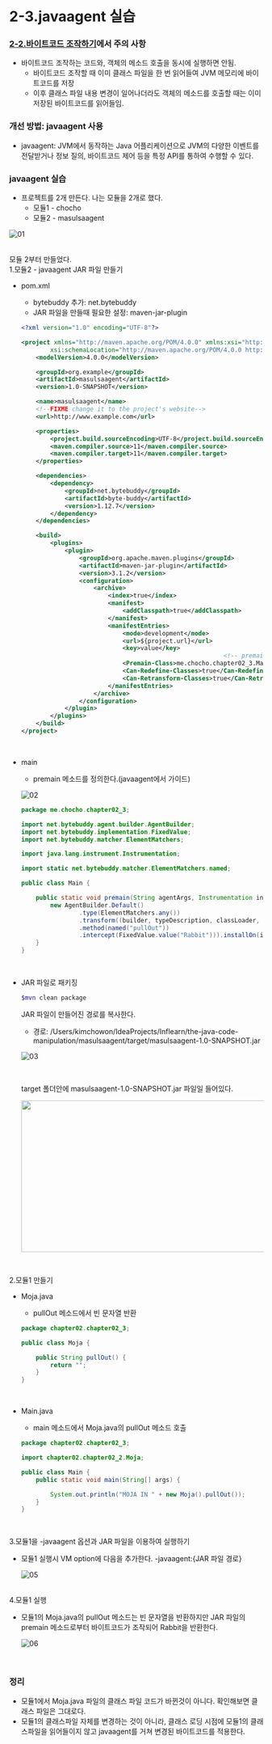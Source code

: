 # 2-3.javaagent 실습

### [2-2.바이트코드 조작하기](https://github.com/kimchowon/TIL/blob/main/2022/02/2022-02-13-%EC%9D%BC.md)에서 주의 사항

- 바이트코드 조작하는 코드와, 객체의 메소드 호출을 동시에 실행하면 안됨.
    - 바이트코드 조작할 때 이미 클래스 파일을 한 번 읽어들여 JVM 메모리에 바이트코드를 저장
    - 이후 클래스 파일 내용 변경이 일어나더라도 객체의 메소드를 호출할 때는 이미 저장된 바이트코드를 읽어들임.
    

### 개선 방법: javaagent 사용

- javaagent: JVM에서 동작하는 Java 어플리케이션으로 JVM의 다양한 이벤트를 전달받거나 정보 질의, 바이트코드 제어 등을 특정 API를 통하여 수행할 수 있다.

### javaagent 실습

- 프로젝트를 2개 만든다. 나는 모듈을 2개로 했다.
    - 모듈1 - chocho
    - 모듈2 - masulsaagent

![01](https://user-images.githubusercontent.com/52793122/154799484-b8b4fc78-e528-4c56-b039-f7b790e8c8f1.png)

<br/>
모듈 2부터 만들었다.<br/>
1.모듈2 - javaagent JAR 파일 만들기

- pom.xml
    - bytebuddy 추가: net.bytebuddy
    - JAR 파일을 만들때 필요한 설정: maven-jar-plugin

    ```xml
    <?xml version="1.0" encoding="UTF-8"?>

    <project xmlns="http://maven.apache.org/POM/4.0.0" xmlns:xsi="http://www.w3.org/2001/XMLSchema-instance"
            xsi:schemaLocation="http://maven.apache.org/POM/4.0.0 http://maven.apache.org/xsd/maven-4.0.0.xsd">
        <modelVersion>4.0.0</modelVersion>

        <groupId>org.example</groupId>
        <artifactId>masulsaagent</artifactId>
        <version>1.0-SNAPSHOT</version>

        <name>masulsaagent</name>
        <!--FIXME change it to the project's website-->
        <url>http://www.example.com</url>

        <properties>
            <project.build.sourceEncoding>UTF-8</project.build.sourceEncoding>
            <maven.compiler.source>11</maven.compiler.source>
            <maven.compiler.target>11</maven.compiler.target>
        </properties>

        <dependencies>
            <dependency>
                <groupId>net.bytebuddy</groupId>
                <artifactId>byte-buddy</artifactId>
                <version>1.12.7</version>
            </dependency>
        </dependencies>

        <build>
            <plugins>
                <plugin>
                    <groupId>org.apache.maven.plugins</groupId>
                    <artifactId>maven-jar-plugin</artifactId>
                    <version>3.1.2</version>
                    <configuration>
                        <archive>
                            <index>true</index>
                            <manifest>
                                <addClasspath>true</addClasspath>
                            </manifest>
                            <manifestEntries>
                                <mode>development</mode>
                                <url>${project.url}</url>
                                <key>value</key>
                                                            <!-- premain 메소드를 작성한 Java 파일의 풀패키지명을 넣는다 -->
                                <Premain-Class>me.chocho.chapter02_3.Main</Premain-Class>
                                <Can-Redefine-Classes>true</Can-Redefine-Classes>
                                <Can-Retransform-Classes>true</Can-Retransform-Classes>
                            </manifestEntries>
                        </archive>
                    </configuration>
                </plugin>
            </plugins>
        </build>
    </project>

    ```
<br/>

- main
    - premain 메소드를 정의한다.(javaagent에서 가이드)

    ![02](https://user-images.githubusercontent.com/52793122/154799488-740347f5-521d-4b7f-8be7-e151d426600b.png)

    
    ```java
    package me.chocho.chapter02_3;
    
    import net.bytebuddy.agent.builder.AgentBuilder;
    import net.bytebuddy.implementation.FixedValue;
    import net.bytebuddy.matcher.ElementMatchers;
    
    import java.lang.instrument.Instrumentation;
    
    import static net.bytebuddy.matcher.ElementMatchers.named;
    
    public class Main {
    
        public static void premain(String agentArgs, Instrumentation inst) {
            new AgentBuilder.Default()
                    .type(ElementMatchers.any())
                    .transform((builder, typeDescription, classLoader, javaModule) -> builder
                    .method(named("pullOut"))
                    .intercept(FixedValue.value("Rabbit"))).installOn(inst);
        }
    }
    
    ```
<br/>

- JAR 파일로 패키징
    
    ```bash
    $mvn clean package
    ```
    
    JAR 파일이 만들어진 경로를 복사한다.
    
    - 경로: /Users/kimchowon/IdeaProjects/Inflearn/the-java-code-manipulation/masulsaagent/target/masulsaagent-1.0-SNAPSHOT.jar

    ![03](https://user-images.githubusercontent.com/52793122/154799489-e8bc3d78-ddb9-4b7b-bf18-1682601c4aa4.png)

    <br/>

    target 폴더안에 masulsaagent-1.0-SNAPSHOT.jar 파일일 들어있다. 
    
     <img src="https://user-images.githubusercontent.com/52793122/154799490-c2585f08-9006-4b25-9b20-e7ca6b997381.png"  width="900" height="300"/>

<br/>

2.모듈1 만들기

- Moja.java
    - pullOut 메소드에서 빈 문자열 반환
    
    ```java
    package chapter02.chapter02_3;
    
    public class Moja {
    
        public String pullOut() {
            return "";
        }
    }
    ```
    
<br/>

- Main.java
    - main 메소드에서 Moja.java의 pullOut 메소드 호출
    
    ```java
    package chapter02.chapter02_3;
    
    import chapter02.chapter02_2.Moja;
    
    public class Main {
        public static void main(String[] args) {
    
            System.out.println("MOJA IN " + new Moja().pullOut());
        }
    }
    
    ```
    
<br/>

3.모듈1을 -javaagent 옵션과 JAR 파일을 이용하여 실행하기

- 모듈1 실행시 VM option에 다음을 추가한다.
-javaagent:{JAR 파일 경로}

    ![05](https://user-images.githubusercontent.com/52793122/154799491-9e6e2d2c-facd-4883-bc2b-10c802dd91b2.png)

<br/>
4.모듈1 실행

- 모듈1의 Moja.java의 pullOut 메소드는 빈 문자열을 반환하지만 JAR 파일의 premain 메소드로부터 바이트코드가 조작되어 Rabbit을 반환한다.

    ![06](https://user-images.githubusercontent.com/52793122/154799492-4d87e3a1-f7be-4399-80ac-c6172ad02f73.png)

<br/>

### 정리

- 모듈1에서 Moja.java 파일의 클래스 파일 코드가 바뀐것이 아니다. 확인해보면 클래스 파일은 그대로다.
- 모듈1의 클래스파일 자체를 변경하는 것이 아니라, 클래스 로딩 시점에 모듈1의 클래스파일을 읽어들이지 않고 javaagent를 거쳐 변경된 바이트코드를 적용한다.